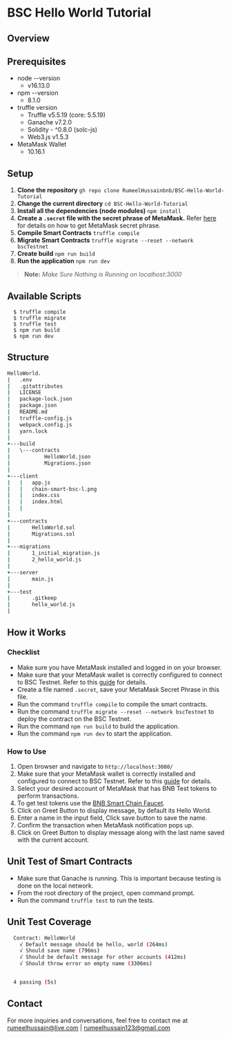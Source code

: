 # BSC Hello World Tutorial

## Overview

## Prerequisites
  - node --version
    - v16.13.0
  - npm --version 
    - 8.1.0
  - truffle version
    - Truffle v5.5.19 (core: 5.5.19)
    - Ganache v7.2.0
    - Solidity - ^0.8.0 (solc-js)
    - Web3.js v1.5.3
  - MetaMask Wallet
    - 10.16.1

## Setup

1. **Clone the repository**
```gh repo clone RumeelHussainbnb/BSC-Hello-World-Tutorial```
2. **Change the current directory**
```cd BSC-Hello-World-Tutorial```
3. **Install all the dependencies (node modules)**
```npm install```
4. **Create a ```.secret``` file with the secret phrase of MetaMask.** Refer [here](https://metamask.zendesk.com/hc/en-us/articles/360015290032-How-to-reveal-your-Secret-Recovery-Phrase) for details on how to get MetaMask secret phrase.   
5. **Compile Smart Contracts**
```truffle compile```
6. **Migrate Smart Contracts**
```truffle migrate --reset --network bscTestnet```
7. **Create build**
```npm run build```
8. **Run the application** ```npm run dev```
  
>**Note:**    _Make Sure Nothing is Running on localhost:3000_

## Available Scripts
```
  $ truffle compile
  $ truffle migrate
  $ truffle test
  $ npm run build
  $ npm run dev
```

## Structure
```sh
HelloWorld.
|   .env
|   .gitattributes
|   LICENSE
|   package-lock.json
|   package.json
|   README.md
|   truffle-config.js
|   webpack.config.js
|   yarn.lock
| 
+---build
|   \---contracts
|           HelloWorld.json
|           Migrations.json
|           
+---client
|   |   app.js
|   |   chain-smart-bsc-l.png
|   |   index.css
|   |   index.html
|   |   
|           
+---contracts
|       HelloWorld.sol
|       Migrations.sol
|       
+---migrations
|       1_initial_migration.js
|       2_hello_world.js
|                 
+---server
|       main.js
|       
+---test
|       .gitkeep
|       hello_world.js       
|       
```

## How it Works
### Checklist
- Make sure you have MetaMask installed and logged in on your browser.
- Make sure that your MetaMask wallet is correctly configured to connect to BSC Testnet. Refer to this [guide](https://academy.binance.com/en/articles/connecting-metamask-to-binance-smart-chain) for details.
- Create a file named ```.secret```, save your MetaMask Secret Phrase in this file.
- Run the command ```truffle compile``` to compile the smart contracts.
- Run the command ```truffle migrate --reset --network bscTestnet``` to deploy the contract on the BSC Testnet.
- Run the command ```npm run build``` to build the application.
- Run the command ```npm run dev``` to start the application.

### How to Use
1. Open browser and navigate to ```http://localhost:3000/```
2. Make sure that your MetaMask wallet is correctly installed and configured to connect to BSC Testnet. Refer to this [guide](https://academy.binance.com/en/articles/connecting-metamask-to-binance-smart-chain) for details.
3. Select your desired account of MetaMask that has BNB Test tokens to perform transactions.
4. To get test tokens use the [BNB Smart Chain Faucet](https://testnet.binance.org/faucet-smart).
5. Click on Greet Button to display message, by default its Hello World.
6. Enter a name in the input field, Click save button to save the name.
7. Confirm the transaction when MetaMask notification pops up.
8. Click on Greet Button to display message along with the last name saved with the current account.

## Unit Test of Smart Contracts
- Make sure that Ganache is running. This is important because testing is done on the local network.
- From the root directory of the project, open command prompt.
- Run the command ```truffle test``` to run the tests.
  
## Unit Test Coverage
```sh
  Contract: HelloWorld
    √ Default message should be hello, world (264ms)
    √ Should save name (796ms)
    √ Should be default message for other accounts (412ms)
    √ Should throw error on empty name (3306ms)


  4 passing (5s)
```
## Contact
For more inquiries and conversations, feel free to contact me at rumeelhussain@live.com | rumeelhussain123@gmail.com
